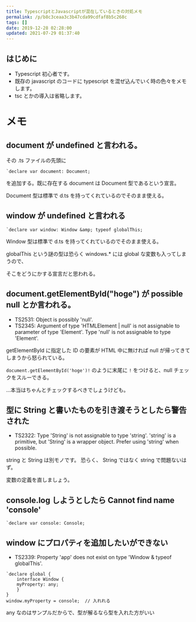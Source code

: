 ```yaml
---
title: TypescriptとJavascriptが混在しているときの対処メモ
permalink: /p/b8c3ceaa3c3b47cda99cdfaf8b5c268c
tags: []
date: 2019-12-28 02:28:00
updated: 2021-07-29 01:37:40
---
```


## はじめに

- Typescript 初心者です。
- 既存の javascript のコードに typescript を混ぜ込んでいく時の色々をメモします。
- tsc とかの導入は省略します。

# メモ

## document が undefined と言われる。

その .ts ファイルの先頭に

```
`declare var document: Document;
```

を追加する。既に存在する document は Document 型であるという宣言。

Document 型は標準で d.ts を持ってくれているのでそのまま使える。

## window が undefined と言われる

```
`declare var window: Window &amp; typeof globalThis;
```

Window 型は標準で d.ts を持ってくれているのでそのまま使える。

globalThis という謎の型は恐らく windows.\* には global な変数も入ってしまうので、

そこをどうにかする宣言だと思われる。

## document.getElementById("hoge") が possible null とか言われる。

- TS2531: Object is possibly 'null'.
- TS2345: Argument of type 'HTMLElement | null' is not assignable to parameter of type 'Element'. Type 'null' is not assignable to type 'Element'.

getElementById に指定した ID の要素が HTML 中に無ければ null が帰ってきてしまうから怒られている。

`document.getElementById('hoge')!` のように末尾に `!` をつけると、null チェックをスルーできる。

…本当はちゃんとチェックするべきでしょうけども。

## 型に String と書いたものを引き渡そうとしたら警告された

- TS2322: Type 'String' is not assignable to type 'string'. 'string' is a primitive, but 'String' is a wrapper object. Prefer using 'string' when possible.

string と String は別モノです。 恐らく、 String ではなく string で問題ないはず。

変数の定義を直しましょう。

## console.log しようとしたら Cannot find name 'console'

```
`declare var console: Console;
```

## window にプロパティを追加したいができない

- TS2339: Property 'app' does not exist on type 'Window & typeof globalThis'.

```
`declare global {
    interface Window {
	myProperty: any;
    }
}
window.myProperty = console;  // 入れれる
```

any なのはサンプルだからで、型が解るなら型を入れた方がいい
